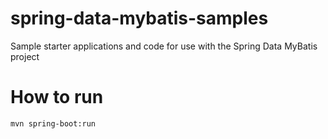 # spring-data-mybatis-samples
Sample starter applications and code for use with the Spring Data MyBatis project

# How to run
`mvn spring-boot:run`
